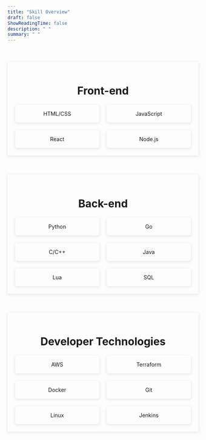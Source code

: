 ```yaml
---
title: "Skill Overview"
draft: false
ShowReadingTime: false
description: " "
summary: " "
--- 
```



<div class="skills-section"> 
    <h2>Front-end</h2> 
    <div class="skills-grid"> 
        <div class="skill-item" >HTML/CSS</div> 
        <div class="skill-item">JavaScript</div> 
        <div class="skill-item">React</div> 
        <div class="skill-item">Node.js</div> 
    </div>
</div>


<div class="skills-section"> 
    <h2>Back-end</h2> 
    <div class="skills-grid"> 
        <div class="skill-item">
            <span class="skill-item-text">I work on Python for data science projects and regularly when I want to write something in, maybe pseudo-pseudo code :D
            </span> 
            Python 
        <!-- <span class="skill-item-text">Tooltip text</span> -->
        </div> 
        <div class="skill-item">
            <span class="skill-item-text">
                I looked at a lot of Go code throughout industry experience and took some time to learn it on my own. I plan on writing my discord file system in Go. 
            </span> 
            Go
        </div>
        <div class="skill-item">
            <span class="skill-item-text">
                Texas A&M teaches many of beginner programming classes (strangely enough) starting from C/C++. As a matter of fact, C++ is the first programming langauge I learned. The creator of C++ taught at A&M.
            </span> 
            C/C++
        </div>  
        <div class="skill-item">
            <span class="skill-item-text">
                I started learning Java in industry, but it was also introduced in class at various points.
            </span> 
            Java</div> 
        <div class="skill-item">
            <span class="skill-item-text">
            I learned Lua when creating plugins for industry services. It seems to be a language popular for "modding". 
            </span> 
        Lua</div> 
        <div class="skill-item">SQL
            <span class="skill-item-text">
            I learned SQL in industry and in school and used it in both a web-dev setting and in a data analytics environment
            </span> 
        </div> 
    </div> 
</div>

<div class="skills-section"> 
    <h2>Developer Technologies</h2> 
    <div class="skills-grid"> 
        <div class="skill-item">AWS</div> 
        <div class="skill-item">Terraform</div>
        <div class="skill-item">Docker</div>
        <div class="skill-item">Git</div>  
        <div class="skill-item">Linux</div> 
        <div class="skill-item">Jenkins</div>
    </div> 
</div>

<style>
.skills-section {
    max-width: 800px;
    margin: 50px auto;
    padding: 20px;
    /* background-color: var(--theme); */
    /* background-color: #fff; */
    box-shadow: 0 2px 8px rgba(0, 0, 0, 0.1);
}
.skills-section h2 {
    text-align: center;
    font-size: 2em;
    margin-bottom: 20px;
}
.skills-grid {
    display: grid;
    grid-template-columns: repeat(auto-fit, minmax(150px, 1fr));
    gap: 20px;
}
.skill-item {
    position:relative;
    box-shadow:0 2px 8px rgba(0, 0, 0, 0.1);
    background-color: var(--entry);
    color: var(--content);
    padding: 15px;
    text-align: center;
    border-radius: 5px;
    transition: background-color 0.3s ease;
}
 .skill-item-text {
  position: relative;
  display: inline-block;
  border-bottom: 1px dotted black;
}
  
.skill-item:hover {
    background-color: #005bb5;
}
 /* Tooltip text */
  .skill-item .skill-item-text {
    visibility: hidden;
    min-width: 100%;
    min-height: 100%
    width: auto;
    height: auto;
  /* min-width: 120px; */
  /* max-width: 5000 */
   /* white-space: nowrap; */
  background-color: var(--primary);
  color: var(--tertiary);
  text-align: center;
  border-radius: 6px;
  border-color: var(--border)
  padding: 5px 0;
  position: absolute;
  z-index: 1;
  top: -20%;
  left: 75%;
  }

  .skill-item .skill-item-text::after {
      content: "";
  position: absolute;
  top: 12.5%;
  right: 100%;
  margin-top: -5px;
  border-width: 5px;
  border-style: solid;
  border-color: transparent black transparent transparent;
  }
    .skill-item:hover .skill-item-text {
    visibility: visible;
  }
 



</style>

